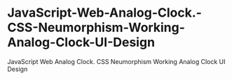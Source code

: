 # JavaScript-Web-Analog-Clock.-CSS-Neumorphism-Working-Analog-Clock-UI-Design
JavaScript Web Analog Clock. CSS Neumorphism Working Analog Clock UI Design
